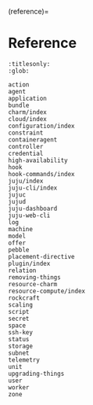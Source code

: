(reference)=
# Reference

<!--
Welcome to Juju Reference docs -- our cast of characters (tools, concepts, entities, and processes) for the Juju story!

When you install a Juju {ref}`client <client>`, for example the  {ref}`juju-cli`, and give Juju access to your {ref}`cloud <cloud-substrate>` (Kubernetes or otherwise), your Juju client {ref}`bootstraps <bootstrapping>` a  {ref}`controller <controller>` into the cloud. 

From that point onward you are officially a Juju  {ref}`user <user>` with a {ref}`superuser` access level <5348md>` and therefore able to use Juju and {ref}`charms <charm>` or {ref}`bundles <bundle>` from our large collection on {ref}`charmhub` to manage {ref}`applications <application>` on that cloud.

In fact, you can also go ahead and add another cloud definition to your controller, for any cloud in our long {ref}`list of supported clouds <list-of-supported-clouds>`.      

On any of the clouds, you can use the controller to set up a {ref}`model <model>`, and then use Juju for all your application management needs -- from application {ref}`deployment <deploying>` to {ref}`configuration <configuration>` to {ref}`constraints <constraint>` to {ref}`scaling <scaling>` to {ref}`high-availability <high-availability>`  to {ref}`integration <relation-integration>` (within and between models and their clouds!) to {ref}`actions <action>` to {ref}`secrets <secret>` to {ref}`upgrading <upgrading-things>` to {ref}`teardown <removing-things>`.     

You don't have to worry about the infrastructure -- the Juju controller {ref}`agent <agent>` takes care of all of that automatically for you. But, if you care, Juju also lets you manually control {ref}`availability zones <zone>`, {ref}`machines <machine>`, {ref}`subnets <subnet>`, {ref}`spaces <space>`, {ref}`secret backends <secret-backend>`, {ref}`storage <storage>`.                        
-->



```{toctree}
:titlesonly:
:glob:

action
agent
application
bundle
charm/index
cloud/index
configuration/index
constraint
containeragent
controller
credential
high-availability
hook
hook-commands/index
juju/index
juju-cli/index
jujuc
jujud
juju-dashboard
juju-web-cli
log
machine
model
offer
pebble
placement-directive
plugin/index
relation
removing-things
resource-charm
resource-compute/index
rockcraft
scaling
script
secret
space
ssh-key
status
storage
subnet
telemetry
unit
upgrading-things
user
worker
zone

```

